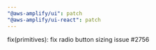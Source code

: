 ```yaml
---
"@aws-amplify/ui": patch
"@aws-amplify/ui-react": patch
---
```


fix(primitives): fix radio button sizing issue #2756

